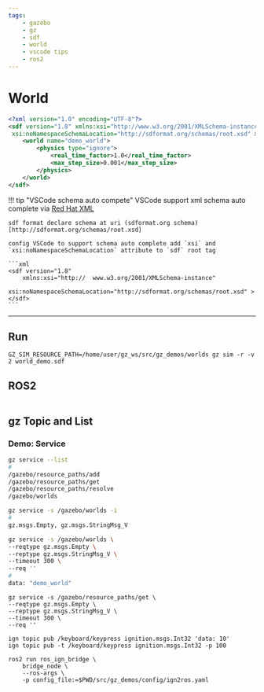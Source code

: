```yaml
---
tags:
    - gazebo
    - gz
    - sdf
    - world
    - vscode tips
    - ros2
---
```


# World

```xml
<?xml version="1.0" encoding="UTF-8"?>
<sdf version="1.8" xmlns:xsi="http://www.w3.org/2001/XMLSchema-instance"
 xsi:noNamespaceSchemaLocation="http://sdformat.org/schemas/root.xsd" >
    <world name="demo_world">
        <physics type="ignore">
            <real_time_factor>1.0</real_time_factor>
            <max_step_size>0.001</max_step_size>
        </physics>
    </world>
</sdf>
```

!!! tip "VSCode schema auto compete"
    VSCode support xml schema auto complete via [Red Hat XML](https://marketplace.visualstudio.com/items?itemName=redhat.vscode-xml)

    sdf format declare schema at uri (sdformat.org schema)[http://sdformat.org/schemas/root.xsd]
     
    config VSCode to support schema auto complete add `xsi` and `xsi:noNamespaceSchemaLocation` attribute to `sdf` root tag

    ```xml
    <sdf version="1.8" 
        xmlns:xsi="http://  www.w3.org/2001/XMLSchema-instance"
        xsi:noNamespaceSchemaLocation="http://sdformat.org/schemas/root.xsd" >
    </sdf>
    ```

---

## Run

```
GZ_SIM_RESOURCE_PATH=/home/user/gz_ws/src/gz_demos/worlds gz sim -r -v 2 world_demo.sdf
```

## ROS2

```python 

```


## gz Topic and List

### Demo: Service

```bash title="service list"
gz service --list
#
/gazebo/resource_paths/add
/gazebo/resource_paths/get
/gazebo/resource_paths/resolve
/gazebo/worlds
```

```bash title="get info about the service"
gz service -s /gazebo/worlds -i
#
gz.msgs.Empty, gz.msgs.StringMsg_V
```

```bash title="run service"
gz service -s /gazebo/worlds \
--reqtype gz.msgs.Empty \
--reptype gz.msgs.StringMsg_V \
--timeout 300 \
--req ''
#
data: "demo_world"

```

```
gz service -s /gazebo/resource_paths/get \
--reqtype gz.msgs.Empty \
--reptype gz.msgs.StringMsg_V \
--timeout 300 \
--req ''
```


```
ign topic pub /keyboard/keypress ignition.msgs.Int32 'data: 10'
ign topic pub -t /keyboard/keypress ignition.msgs.Int32 -p 100

```

```
ros2 run ros_ign_bridge \
    bridge_node \
    --ros-args \
    -p config_file:=$PWD/src/gz_demos/config/ign2ros.yaml

```